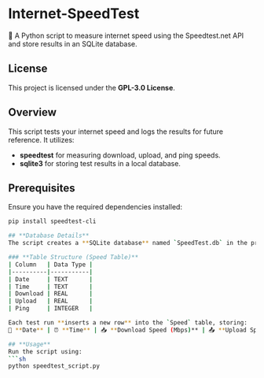 # **Internet-SpeedTest**  
🚀 A Python script to measure internet speed using the Speedtest.net API and store results in an SQLite database.  

## **License**  
This project is licensed under the **GPL-3.0 License**.  

## **Overview**  
This script tests your internet speed and logs the results for future reference. It utilizes:  
- **speedtest** for measuring download, upload, and ping speeds.  
- **sqlite3** for storing test results in a local database.  

## **Prerequisites**  
Ensure you have the required dependencies installed:  

```sh
pip install speedtest-cli

## **Database Details**  
The script creates a **SQLite database** named `SpeedTest.db` in the project directory (if it doesn’t already exist).  

### **Table Structure (Speed Table)**  
| Column   | Data Type |
|----------|-----------|
| Date     | TEXT      |
| Time     | TEXT      |
| Download | REAL      |
| Upload   | REAL      |
| Ping     | INTEGER   |

Each test run **inserts a new row** into the `Speed` table, storing:  
📅 **Date** | ⏰ **Time** | 📥 **Download Speed (Mbps)** | 📤 **Upload Speed (Mbps)** | 📶 **Ping (ms)**  

## **Usage**  
Run the script using:  
```sh
python speedtest_script.py

